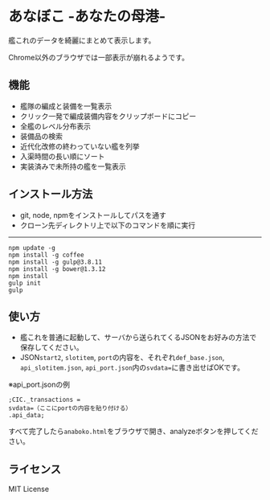 # あなぼこ -あなたの母港-
艦これのデータを綺麗にまとめて表示します。

Chrome以外のブラウザでは一部表示が崩れるようです。


## 機能
- 艦隊の編成と装備を一覧表示
- クリック一発で編成装備内容をクリップボードにコピー
- 全艦のレベル分布表示
- 装備品の検索
- 近代化改修の終わっていない艦を列挙
- 入渠時間の長い順にソート
- 実装済みで未所持の艦を一覧表示

## インストール方法
- git, node, npmをインストールしてパスを通す
- クローン先ディレクトリ上で以下のコマンドを順に実行
----
    npm update -g
    npm install -g coffee
    npm install -g gulp@3.8.11
    npm install -g bower@1.3.12
    npm install
    gulp init
    gulp

## 使い方
- 艦これを普通に起動して、サーバから送られてくるJSONをお好みの方法で保存してください。
- JSON`start2`, `slotitem`, `port`の内容を、それぞれ`def_base.json`, `api_slotitem.json`, `api_port.json`内の`svdata=`に書き出せばOKです。

※api_port.jsonの例

    ;CIC._transactions =
    svdata=（ここにportの内容を貼り付ける）
    .api_data;

すべて完了したら`anaboko.html`をブラウザで開き、analyzeボタンを押してください。

## ライセンス
MIT License
